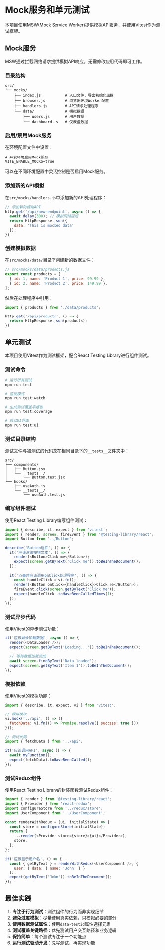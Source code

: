 # Mock服务和单元测试

本项目使用MSW(Mock Service Worker)提供模拟API服务，并使用Vitest作为测试框架。

## Mock服务

MSW通过拦截网络请求提供模拟API响应，无需修改应用代码即可工作。

### 目录结构

```
src/
└── mocks/
    ├── index.js           # 入口文件，导出初始化函数
    ├── browser.js         # 浏览器环境Worker配置
    ├── handlers.js        # API请求处理程序
    └── data/              # 模拟数据
        ├── users.js       # 用户数据
        └── dashboard.js   # 仪表盘数据
```

### 启用/禁用Mock服务

在环境配置文件中设置：

```
# 开发环境启用Mock服务
VITE_ENABLE_MOCKS=true
```

可以在不同环境配置中灵活控制是否启用Mock服务。

### 添加新的API模拟

在`src/mocks/handlers.js`中添加新的API处理程序：

```javascript
// 添加新的模拟API
http.get('/api/new-endpoint', async () => {
  await delay(300); // 模拟网络延迟
  return HttpResponse.json({
    data: 'This is mocked data'
  });
})
```

### 创建模拟数据

在`src/mocks/data/`目录下创建新的数据文件：

```javascript
// src/mocks/data/products.js
export const products = [
  { id: 1, name: 'Product 1', price: 99.99 },
  { id: 2, name: 'Product 2', price: 149.99 },
];
```

然后在处理程序中引用：

```javascript
import { products } from './data/products';

http.get('/api/products', () => {
  return HttpResponse.json(products);
})
```

## 单元测试

本项目使用Vitest作为测试框架，配合React Testing Library进行组件测试。

### 测试命令

```bash
# 运行所有测试
npm run test

# 监视模式
npm run test:watch

# 生成测试覆盖率报告
npm run test:coverage

# 启动UI界面
npm run test:ui
```

### 测试目录结构

测试文件与被测试的代码放在相同目录下的`__tests__`文件夹中：

```
src/
├── components/
│   ├── Button.jsx
│   └── __tests__/
│       └── Button.test.jsx
└── hooks/
    ├── useAuth.js
    └── __tests__/
        └── useAuth.test.js
```

### 编写组件测试

使用React Testing Library编写组件测试：

```javascript
import { describe, it, expect } from 'vitest';
import { render, screen, fireEvent } from '@testing-library/react';
import Button from '../Button';

describe('Button组件', () => {
  it('应该渲染按钮文本', () => {
    render(<Button>Click me</Button>);
    expect(screen.getByText('Click me')).toBeInTheDocument();
  });
  
  it('点击时应该调用onClick处理程序', () => {
    const handleClick = vi.fn();
    render(<Button onClick={handleClick}>Click me</Button>);
    fireEvent.click(screen.getByText('Click me'));
    expect(handleClick).toHaveBeenCalledTimes(1);
  });
});
```

### 测试异步代码

使用Vitest的异步测试功能：

```javascript
it('应该异步加载数据', async () => {
  render(<DataLoader />);
  expect(screen.getByText('Loading...')).toBeInTheDocument();
  
  // 等待数据加载完成
  await screen.findByText('Data loaded');
  expect(screen.getByText('Item 1')).toBeInTheDocument();
});
```

### 模拟依赖

使用Vitest的模拟功能：

```javascript
import { describe, it, expect, vi } from 'vitest';

// 模拟模块
vi.mock('../api', () => ({
  fetchData: vi.fn(() => Promise.resolve({ success: true }))
}));

// 测试代码
import { fetchData } from '../api';

it('应该调用API', async () => {
  await myFunction();
  expect(fetchData).toHaveBeenCalled();
});
```

### 测试Redux组件

使用React Testing Library的封装函数测试Redux组件：

```javascript
import { render } from '@testing-library/react';
import { Provider } from 'react-redux';
import configureStore from '../redux/store';
import UserComponent from '../UserComponent';

const renderWithRedux = (ui, initialState) => {
  const store = configureStore(initialState);
  return {
    ...render(<Provider store={store}>{ui}</Provider>),
    store,
  };
};

it('应该显示用户名', () => {
  const { getByText } = renderWithRedux(<UserComponent />, {
    user: { data: { name: 'John' } }
  });
  expect(getByText('John')).toBeInTheDocument();
});
```

## 最佳实践

1. **专注于行为测试**：测试组件的行为而非实现细节
2. **避免过度模拟**：尽量使用真实依赖，只模拟必要的部分
3. **使用数据测试属性**：使用`data-testid`属性选择元素
4. **测试覆盖关键路径**：优先测试用户交互路径和业务逻辑
5. **保持简单**：每个测试专注于一个功能点
6. **运行测试驱动开发**：先写测试，再实现功能 